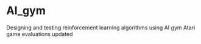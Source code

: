 # AI_gym
Designing and testing reinforcement learning algorithms using AI gym
Atari game evaluations updated

